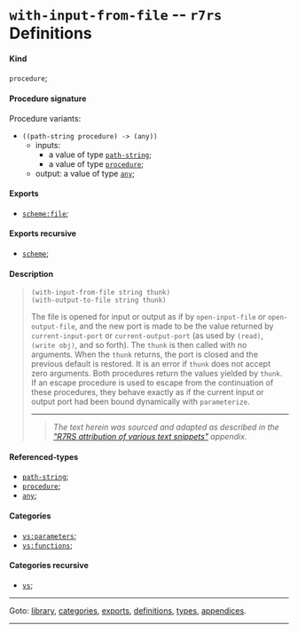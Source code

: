 

<a id='definition__r7rs__with-input-from-file'></a>

# `with-input-from-file` -- `r7rs` Definitions


<a id='definition__r7rs__with-input-from-file__kind'></a>

#### Kind

`procedure`;


<a id='definition__r7rs__with-input-from-file__procedure-signature'></a>

#### Procedure signature

Procedure variants:
 * `((path-string procedure) -> (any))`
   * inputs:
     * a value of type [`path-string`](../../r7rs/types/path-string.md#type__r7rs__path-string);
     * a value of type [`procedure`](../../r7rs/types/procedure.md#type__r7rs__procedure);
   * output: a value of type [`any`](../../r7rs/types/any.md#type__r7rs__any);


<a id='definition__r7rs__with-input-from-file__exports'></a>

#### Exports

 * [`scheme:file`](../../r7rs/exports/scheme_3a_file.md#export__r7rs__scheme_3a_file);


<a id='definition__r7rs__with-input-from-file__exports-recursive'></a>

#### Exports recursive

 * [`scheme`](../../r7rs/exports/scheme.md#export__r7rs__scheme);


<a id='definition__r7rs__with-input-from-file__description'></a>

#### Description

> ````
> (with-input-from-file string thunk)
> (with-output-to-file string thunk)
> ````
> 
> 
> The file is opened for input or output
> as if by `open-input-file` or `open-output-file`,
> and the new port is made to be the value returned by
> `current-input-port` or `current-output-port`
> (as used by `(read)`, `(write obj)`, and so forth).
> The `thunk` is then called with no arguments.  When the `thunk` returns,
> the port is closed and the previous default is restored.
> It is an error if `thunk` does not accept zero arguments.
> Both procedures return the values yielded by `thunk`.
> If an escape procedure
> is used to escape from the continuation of these procedures, they
> behave exactly as if the current input or output port had been bound
> dynamically with `parameterize`.
> 
> 
> ----
> > *The text herein was sourced and adapted as described in the ["R7RS attribution of various text snippets"](../../r7rs/appendices/attribution.md#appendix__r7rs__attribution) appendix.*


<a id='definition__r7rs__with-input-from-file__referenced-types'></a>

#### Referenced-types

 * [`path-string`](../../r7rs/types/path-string.md#type__r7rs__path-string);
 * [`procedure`](../../r7rs/types/procedure.md#type__r7rs__procedure);
 * [`any`](../../r7rs/types/any.md#type__r7rs__any);


<a id='definition__r7rs__with-input-from-file__categories'></a>

#### Categories

 * [`vs:parameters`](../../r7rs/categories/vs_3a_parameters.md#category__r7rs__vs_3a_parameters);
 * [`vs:functions`](../../r7rs/categories/vs_3a_functions.md#category__r7rs__vs_3a_functions);


<a id='definition__r7rs__with-input-from-file__categories-recursive'></a>

#### Categories recursive

 * [`vs`](../../r7rs/categories/vs.md#category__r7rs__vs);

----

Goto: [library](../../r7rs/_index.md#library__r7rs), [categories](../../r7rs/categories/_index.md#toc__r7rs__categories), [exports](../../r7rs/exports/_index.md#toc__r7rs__exports), [definitions](../../r7rs/definitions/_index.md#toc__r7rs__definitions), [types](../../r7rs/types/_index.md#toc__r7rs__types), [appendices](../../r7rs/appendices/_index.md#toc__r7rs__appendices).

----

